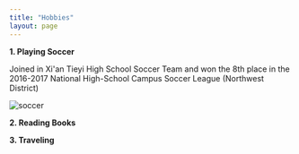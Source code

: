 ```yaml
---
title: "Hobbies"
layout: page
---
```


**1. Playing Soccer**

Joined in Xi'an Tieyi High School Soccer Team and won the 8th place in the 2016-2017 National High-School Campus Soccer League (Northwest District) 

![soccer](https://github.com/user-attachments/assets/cb72ae0b-430b-491e-8e21-cc3d408ae812)

**2. Reading Books**

**3. Traveling**

